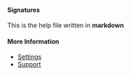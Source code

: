 #### Signatures

This is the help file written in **markdown**

#### More Information

- [Settings](/settings)
- [Support](/support)

